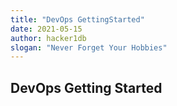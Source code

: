 ```yaml
---
title: "DevOps GettingStarted"
date: 2021-05-15
author: hacker1db
slogan: "Never Forget Your Hobbies"
---
```

## DevOps Getting Started
